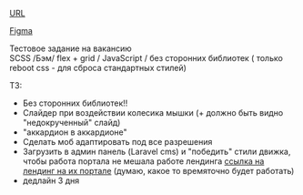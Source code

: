 [URL](https://guyfromekb.github.io/projects/cbo/index.html)  

[Figma](https://www.figma.com/file/0TUQJ0Z0s42LW3jxCORdFz/Landing)

Тестовое задание на вакансию  
SCSS /Бэм/ flex + grid / JavaScript / без сторонних библиотек ( только reboot css - для сброса стандартных стилей)

ТЗ: 
- Без сторонних библиотек!!
- Слайдер при воздействии колесика мышки (+ должно быть видно "недокрученный" слайд)
- "аккардион в аккардионе" 
- Сделать моб адаптировать под все разрешения
- Загрузить в админ панель (Laravel cms) и "победить" стили движка, чтобы работа портала не мешала работе лендинга [ссылка на лендинг на их портале](http://dev22.cbo.ru/program/rukovoditel-kommercheskogo-podrazdeleniya-testovoe-zadanie-sergej) (думаю, какое то времяточно будет работать)
- дедлайн 3 дня
